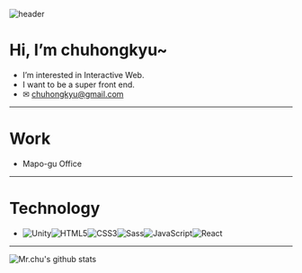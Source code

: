 ![header](https://capsule-render.vercel.app/api?type=waving&height=200&text=Welcome_Mr_chu!&fontAlign=60&fontAlignY=35&color=gradient)
# Hi, I’m chuhongkyu~
- I’m interested in Interactive Web.
- I want to be a super front end.
- ✉ chuhongkyu@gmail.com
--------------
# Work
- Mapo-gu Office
--------------
# Technology
- <img alt="Unity" src="https://img.shields.io/badge/Unity-5f5a5f?style=flat-square&logo=Unity&logoColor=white"/><img alt="HTML5" src="https://img.shields.io/badge/HTML5-E34F26?style=flat-square&logo=HTML5&logoColor=white"/><img alt="CSS3" src="https://img.shields.io/badge/CSS3-1572B6?style=flat-square&logo=CSS3&logoColor=white"/><img alt="Sass" src="https://img.shields.io/badge/Sass-CC6699?style=flat-square&logo=Sass&logoColor=white"/><img alt="JavaScript" src="https://img.shields.io/badge/JavaScript-F7DF1E?style=flat-square&logo=JavaScript&logoColor=white"/><img alt="React" src="https://img.shields.io/badge/React-61DAFB?style=flat-square&logo=React&logoColor=white"/>
--------------
![Mr.chu's github stats](https://github-readme-stats.vercel.app/api?username=chuhongkyu&show_icons=true&theme=maroongold)

